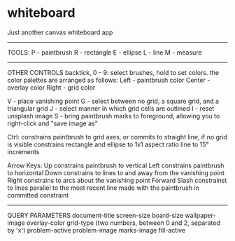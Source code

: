 # whiteboard
Just another canvas whiteboard app

------
TOOLS: 
  P - paintbrush
  R - rectangle
  E - ellipse
  L - line
  M - measure

------
OTHER CONTROLS
  backtick, 0 - 9: select brushes, hold to set colors.
    the color palettes are arranged as follows:
      Left - paintbrush color
      Center - overlay color
      Right - grid color

  V - place vanishing point
  G - select between no grid, a square grid, and a triangular grid
  J - select manner in which grid cells are outlined
  I - reset unsplash image
  S - bring paintbrush marks to foreground, allowing you to right-click and "save image as"

Ctrl:
  constrains paintbrush to grid axes, or commits to straight line, if no grid is visible
  constrains rectangle and ellipse to 1x1 aspect ratio
  line to 15° increments

Arrow Keys: 
  Up constrains paintbrush to vertical
  Left constrains paintbrush to horizontal
  Down constrains to lines to and away from the vanishing point
  Right constrains to arcs about the vanishing point
  Forward Slash constrainst to lines parallel to the most recent line made with the paintbrush in committed constraint
  
------
QUERY PARAMETERS
  document-title
  screen-size
  board-size
  wallpaper-image
  overlay-color
  grid-type (two numbers, between 0 and 2, separated by 'x')
  problem-active
  problem-image
  marks-image
  fill-active
  
  
